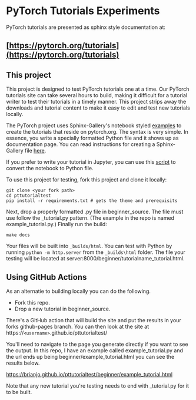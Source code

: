 # PyTorch Tutorials Experiments

PyTorch tutorials are presented as sphinx style documentation at:

## [https://pytorch.org/tutorials](https://pytorch.org/tutorials)

## This project

This project is designed to test PyTorch tutorials one at a time. Our PyTorch tutorials site can take several hours to build, making it difficult for a tutorial writer to test their tutorials in a timely manner. This project strips away the downloads and tutorial content to make it easy to edit and test new tutorials locally. 

The PyTorch project uses Sphinx-Gallery's notebook styled [examples](https://sphinx-gallery.readthedocs.io/en/latest/tutorials/plot_notebook.html#sphx-glr-tutorials-plot-notebook-py) to create the tutorials that reside on pytorch.org. The syntax is very simple. In essence, you write a specially  formatted Python file and it shows up as documentation page. You can read instructions for creating a Sphinx-Gallery file [here](https://sphinx-gallery.readthedocs.io/en/latest/syntax.html).

If you prefer to write your tutorial in Jupyter, you can use this [script](https://gist.github.com/chsasank/7218ca16f8d022e02a9c0deb94a310fe) to convert the notebook to Python file. 

To use this project for testing, fork this project and clone it locally: 
```
git clone <your fork path>
cd pttutorialtest
pip install -r requirements.txt # gets the theme and prerequisits 
```

Next, drop a properly formatted .py file in beginner_source. The file must use follow the <name>_tutorial.py pattern. (The example in the repo is named example_tutorial.py.) Finally run the build:

```
make docs 
```
Your files will be built into `_builds/html`. You can test with Python by running `python -m http.server` from the `_builds\html` folder. The file your testing will be located at server:8000/beginner/tutorialname_tutorial.html.

## Using GitHub Actions

As an alternatie to building locally you can do the following. 

* Fork this repo.
* Drop a new tutorial in beginner_source.

There's a GitHub action that will build the site and put the results 
in your forks github-pages branch. You can then look
at the site at https://`<username>`.github.io/pttutorialtest/

You'll need to navigate to the page you generate directly if you want to see the
output. In this repo, I have an example called example_tutorial.py and the url
ends up being beginner/example_tutorial.html you can see the results below. 

https://brianjo.github.io/pttutorialtest/beginner/example_tutorial.html

Note that any new tutorial you're testing needs to end with _tutorial.py for it to
be built. 
